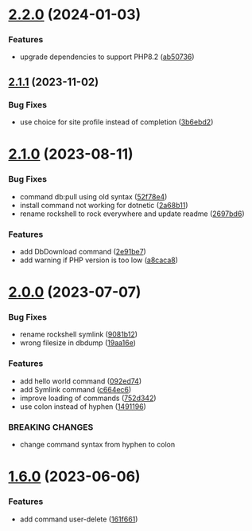 # [2.2.0](https://github.com/baumrock/RockShell/compare/v2.1.1...v2.2.0) (2024-01-03)


### Features

* upgrade dependencies to support PHP8.2 ([ab50736](https://github.com/baumrock/RockShell/commit/ab507365a2cf3aa365b86b8e1c61b43112166bd0))



## [2.1.1](https://github.com/baumrock/RockShell/compare/v2.1.0...v2.1.1) (2023-11-02)


### Bug Fixes

* use choice for site profile instead of completion ([3b6ebd2](https://github.com/baumrock/RockShell/commit/3b6ebd22935f16c5ee1b0f98b335bef9f4927dcb))



# [2.1.0](https://github.com/baumrock/RockShell/compare/v2.0.0...v2.1.0) (2023-08-11)


### Bug Fixes

* command db:pull using old syntax ([52f78e4](https://github.com/baumrock/RockShell/commit/52f78e48d845b76eeebcaf95d0a90e207b7bd3ca))
* install command not working for dotnetic ([2a68b11](https://github.com/baumrock/RockShell/commit/2a68b115a29749086d0c8901fef050749c58bfb1))
* rename rockshell to rock everywhere and update readme ([2697bd6](https://github.com/baumrock/RockShell/commit/2697bd65bdcd4426c70d6bdfb88172f775ec20e3))


### Features

* add DbDownload command ([2e91be7](https://github.com/baumrock/RockShell/commit/2e91be726a335b70f720a63b8859a57350d2a6f3))
* add warning if PHP version is too low ([a8caca8](https://github.com/baumrock/RockShell/commit/a8caca85695cd46899c0ee9fd2f516ce14b7351d))



# [2.0.0](https://github.com/baumrock/RockShell/compare/v1.6.0...v2.0.0) (2023-07-07)


### Bug Fixes

* rename rockshell symlink ([9081b12](https://github.com/baumrock/RockShell/commit/9081b12b2bf9495f5c48e1664786429d87c24c7e))
* wrong filesize in dbdump ([19aa16e](https://github.com/baumrock/RockShell/commit/19aa16e6098ed7e74c6f348b98cb343351dd1699))


### Features

* add hello world command ([092ed74](https://github.com/baumrock/RockShell/commit/092ed74184e645cc81de7b17f1375c6add27eca2))
* add Symlink command ([c664ec6](https://github.com/baumrock/RockShell/commit/c664ec69b3eb32d1184a85dc0349f538622d3904))
* improve loading of commands ([752d342](https://github.com/baumrock/RockShell/commit/752d34211ff59415f5bf1cc73e821801978fea33))
* use colon instead of hyphen ([1491196](https://github.com/baumrock/RockShell/commit/14911963b8b1eadaaadc8ea0f6d060fd556c6049))


### BREAKING CHANGES

* change command syntax from hyphen to colon



# [1.6.0](https://github.com/baumrock/RockShell/compare/v1.5.0...v1.6.0) (2023-06-06)


### Features

* add command user-delete ([161f661](https://github.com/baumrock/RockShell/commit/161f661d2014320418b3aafc3efa5091523bb4c9))



